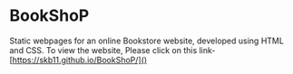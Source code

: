 # BookShoP
Static webpages for an online Bookstore website, developed using HTML and CSS.
To view the website, Please click on this link-[https://skb11.github.io/BookShoP/]()
